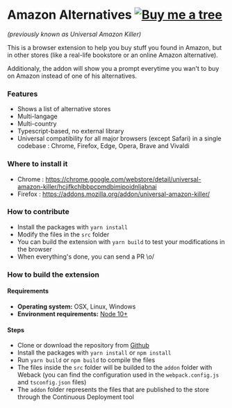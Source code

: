 Amazon Alternatives [![Buy me a tree](https://img.shields.io/badge/Buy%20me%20a%20tree-%F0%9F%8C%B3-lightgreen)](https://offset.earth/adrian) 
====================
*(previously known as Universal Amazon Killer)*

This is a browser extension to help you buy stuff you found in Amazon, but in other stores (like a real-life bookstore or an online Amazon alternative).

Additionaly, the addon will show you a prompt everytime you wan't to buy on Amazon instead of one of his alternatives.

### Features
* Shows a list of alternative stores
* Multi-langage
* Multi-country
* Typescript-based, no external library
* Universal compatibility for all major browsers (except Safari) in a single codebase : Chrome, Firefox, Edge, Opera, Brave and Vivaldi

### Where to install it
* Chrome : https://chrome.google.com/webstore/detail/universal-amazon-killer/hcjifkchlbbpcpmdbimipoidnljabnai
* Firefox : https://addons.mozilla.org/addon/universal-amazon-killer/

### How to contribute

* Install the packages with `yarn install`
* Modify the files in the `src` folder
* You can build the extension with `yarn build` to test your modifications in the browser
* When everything's done, you can send a PR \o/

### How to build the extension

#### Requirements
* **Operating system:** OSX, Linux, Windows
* **Environment requirements:** [Node 10+](https://nodejs.org/en/)

#### Steps
* Clone or download the repository from [Github](https://github.com/adriantombu/universal-amazon-killer)
* Install the packages with `yarn install` or `npm install`
* Run `yarn build` or `npm build` to compile the files
* The files inside the `src` folder will be builded to the `addon` folder with Weback (you can find the configuration used in the `webpack.config.js` and `tsconfig.json` files)
* The `addon` folder represents the files that are published to the store through the Continuous Deployment tool
